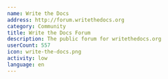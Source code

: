```yaml
---
name: Write the Docs
address: http://forum.writethedocs.org
category: Community
title: Write the Docs Forum
description: The public forum for writethedocs.org
userCount: 557
icon: write-the-docs.png
activity: low
language: en
---
```

